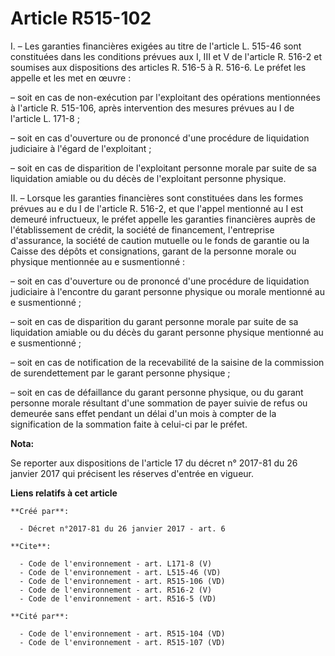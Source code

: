 # Article R515-102

I. – Les garanties financières exigées au titre de l'article L. 515-46 sont constituées dans les conditions prévues aux I,
III et V de l'article R. 516-2 et soumises aux dispositions des articles R. 516-5 à R. 516-6. Le préfet les appelle et les
met en œuvre :

– soit en cas de non-exécution par l'exploitant des opérations mentionnées à l'article R. 515-106, après intervention des
mesures prévues au I de l'article L. 171-8 ;

– soit en cas d'ouverture ou de prononcé d'une procédure de liquidation judiciaire à l'égard de l'exploitant ;

– soit en cas de disparition de l'exploitant personne morale par suite de sa liquidation amiable ou du décès de l'exploitant
personne physique.

II. – Lorsque les garanties financières sont constituées dans les formes prévues au e du I de l'article R. 516-2, et que
l'appel mentionné au I est demeuré infructueux, le préfet appelle les garanties financières auprès de l'établissement de
crédit, la société de financement, l'entreprise d'assurance, la société de caution mutuelle ou le fonds de garantie ou la
Caisse des dépôts et consignations, garant de la personne morale ou physique mentionnée au e susmentionné :

– soit en cas d'ouverture ou de prononcé d'une procédure de liquidation judiciaire à l'encontre du garant personne physique
ou morale mentionné au e susmentionné ;

– soit en cas de disparition du garant personne morale par suite de sa liquidation amiable ou du décès du garant personne
physique mentionné au e susmentionné ;

– soit en cas de notification de la recevabilité de la saisine de la commission de surendettement par le garant personne
physique ;

– soit en cas de défaillance du garant personne physique, ou du garant personne morale résultant d'une sommation de payer
suivie de refus ou demeurée sans effet pendant un délai d'un mois à compter de la signification de la sommation faite à
celui-ci par le préfet.

**Nota:**

Se reporter aux dispositions de l'article 17 du décret n° 2017-81 du 26 janvier 2017 qui précisent les réserves d'entrée en
vigueur.

**Liens relatifs à cet article**

	**Créé par**:

	  - Décret n°2017-81 du 26 janvier 2017 - art. 6

	**Cite**:

	  - Code de l'environnement - art. L171-8 (V)
	  - Code de l'environnement - art. L515-46 (VD)
	  - Code de l'environnement - art. R515-106 (VD)
	  - Code de l'environnement - art. R516-2 (V)
	  - Code de l'environnement - art. R516-5 (VD)

	**Cité par**:

	  - Code de l'environnement - art. R515-104 (VD)
	  - Code de l'environnement - art. R515-107 (VD)
